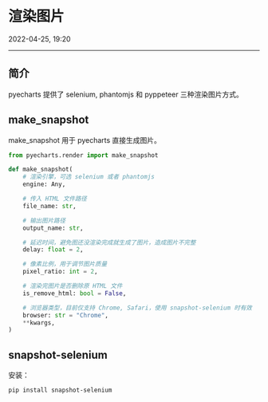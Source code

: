# 渲染图片

2022-04-25, 19:20
***

## 简介

pyecharts 提供了 selenium, phantomjs 和 pyppeteer 三种渲染图片方式。

## make_snapshot

make_snapshot 用于 pyecharts 直接生成图片。

```py
from pyecharts.render import make_snapshot
```

```py
def make_snapshot(
    # 渲染引擎，可选 selenium 或者 phantomjs
    engine: Any,

    # 传入 HTML 文件路径
    file_name: str,

    # 输出图片路径
    output_name: str,

    # 延迟时间，避免图还没渲染完成就生成了图片，造成图片不完整
    delay: float = 2,

    # 像素比例，用于调节图片质量
    pixel_ratio: int = 2,

    # 渲染完图片是否删除原 HTML 文件
    is_remove_html: bool = False,

    # 浏览器类型，目前仅支持 Chrome, Safari，使用 snapshot-selenium 时有效
    browser: str = "Chrome",
    **kwargs,
)
```

## snapshot-selenium

安装：

```sh
pip install snapshot-selenium
```

